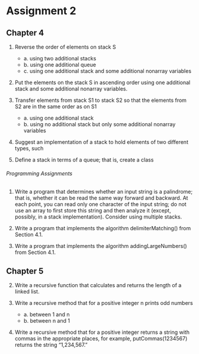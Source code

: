 # Assignment 2


## Chapter 4

1. Reverse the order of elements on stack S
    - a. using two additional stacks
    - b. using one additional queue
    - c. using one additional stack and some additional nonarray variables
    
2. Put the elements on the stack S in ascending order using one additional stack and
some additional nonarray variables.

3. Transfer elements from stack S1 to stack S2 so that the elements from S2 are in the
same order as on S1
    - a. using one additional stack
    - b. using no additional stack but only some additional nonarray variables

4. Suggest an implementation of a stack to hold elements of two different types, such

7. Define a stack in terms of a queue; that is, create a class

###### Programming Assignments

1. Write a program that determines whether an input string is a palindrome; that is,
whether it can be read the same way forward and backward. At each point, you can
read only one character of the input string; do not use an array to first store this
string and then analyze it (except, possibly, in a stack implementation). Consider
using multiple stacks.

3. Write a program that implements the algorithm delimiterMatching() from
Section 4.1.

4. Write a program that implements the algorithm addingLargeNumbers() from
Section 4.1.


## Chapter 5

2. Write a recursive function that calculates and returns the length of a linked list.

5. Write a recursive method that for a positive integer n prints odd numbers
    - a. between 1 and n
    - b. between n and 1

6. Write a recursive method that for a positive integer returns a string with commas
in the appropriate places, for example, putCommas(1234567) returns the string
“1,234,567.”
